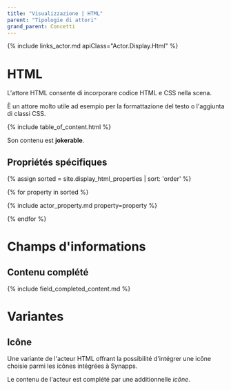 ```yaml
---
title: "Visualizzazione | HTML"
parent: "Tipologie di attori"
grand_parent: Concetti
---
```


{% include links_actor.md apiClass="Actor.Display.Html" %}

# HTML

L'attore HTML consente di incorporare codice HTML e CSS nella scena.

È un attore molto utile ad esempio per la formattazione del testo o l'aggiunta di classi CSS.

{% include table_of_content.html %}

Son contenu est **jokerable**.

## Propriétés spécifiques

{% assign sorted = site.display_html_properties | sort: 'order' %}

{% for property in sorted %}

{% include actor_property.md property=property %}

{% endfor %}

# Champs d'informations

## Contenu complété

{% include field_completed_content.md %}

# Variantes

## Icône

Une variante de l'acteur HTML offrant la possibilité d'intégrer une icône choisie parmi les icônes intégrées à Synapps.

Le contenu de l'acteur est complété par une additionnelle *icône*.
